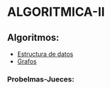 # ALGORITMICA-II
## Algoritmos:

- [Estructura de datos](ContenidoMateria/Estructura_de_datos)
- [Grafos](ContenidoMateria/Grafos)
### Probelmas-Jueces:
